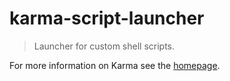 # karma-script-launcher

> Launcher for custom shell scripts.

For more information on Karma see the [homepage].


[homepage]: http://karma-runner.github.com
